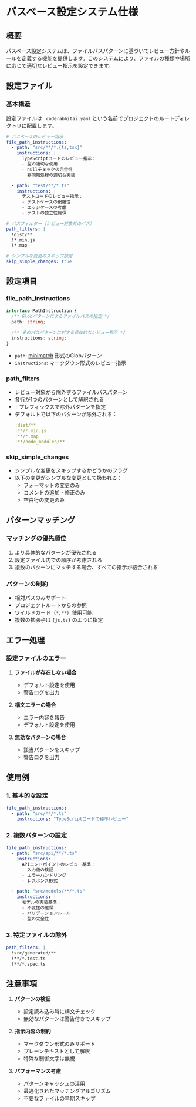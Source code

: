 # パスベース設定システム仕様

## 概要

パスベース設定システムは、ファイルパスパターンに基づいてレビュー方針やルールを定義する機能を提供します。このシステムにより、ファイルの種類や場所に応じて適切なレビュー指示を設定できます。

## 設定ファイル

### 基本構造

設定ファイルは `.coderabbitai.yaml` という名前でプロジェクトのルートディレクトリに配置します。

```yaml
# パスベースのレビュー指示
file_path_instructions:
  - path: "src/**/*.{ts,tsx}"
    instructions: |
      TypeScriptコードのレビュー指示：
      - 型の適切な使用
      - nullチェックの完全性
      - 非同期処理の適切な実装

  - path: "test/**/*.ts"
    instructions: |
      テストコードのレビュー指示：
      - テストケースの網羅性
      - エッジケースの考慮
      - テストの独立性確保

# パスフィルター（レビュー対象外のパス）
path_filters: |
  !dist/**
  !*.min.js
  !*.map

# シンプルな変更のスキップ設定
skip_simple_changes: true
```

## 設定項目

### file_path_instructions

```typescript
interface PathInstruction {
  /** Globパターンによるファイルパスの指定 */
  path: string;
  
  /** そのパスパターンに対する具体的なレビュー指示 */
  instructions: string;
}
```

- `path`: [minimatch](https://github.com/isaacs/minimatch) 形式のGlobパターン
- `instructions`: マークダウン形式のレビュー指示

### path_filters

- レビュー対象から除外するファイルパスパターン
- 各行が1つのパターンとして解釈される
- `!` プレフィックスで除外パターンを指定
- デフォルトで以下のパターンが除外される：
  ```yaml
  !dist/**
  !**/*.min.js
  !**/*.map
  !**/node_modules/**
  ```

### skip_simple_changes

- シンプルな変更をスキップするかどうかのフラグ
- 以下の変更がシンプルな変更として扱われる：
  - フォーマットの変更のみ
  - コメントの追加・修正のみ
  - 空白行の変更のみ

## パターンマッチング

### マッチングの優先順位

1. より具体的なパターンが優先される
2. 設定ファイル内での順序が考慮される
3. 複数のパターンにマッチする場合、すべての指示が結合される

### パターンの制約

- 相対パスのみサポート
- プロジェクトルートからの参照
- ワイルドカード（`*`, `**`）使用可能
- 複数の拡張子は `{js,ts}` のように指定

## エラー処理

### 設定ファイルのエラー

1. **ファイルが存在しない場合**
   - デフォルト設定を使用
   - 警告ログを出力

2. **構文エラーの場合**
   - エラー内容を報告
   - デフォルト設定を使用

3. **無効なパターンの場合**
   - 該当パターンをスキップ
   - 警告ログを出力

## 使用例

### 1. 基本的な設定

```yaml
file_path_instructions:
  - path: "src/**/*.ts"
    instructions: "TypeScriptコードの標準レビュー"
```

### 2. 複数パターンの設定

```yaml
file_path_instructions:
  - path: "src/api/**/*.ts"
    instructions: |
      APIエンドポイントのレビュー基準：
      - 入力値の検証
      - エラーハンドリング
      - レスポンス形式

  - path: "src/models/**/*.ts"
    instructions: |
      モデルの実装基準：
      - 不変性の確保
      - バリデーションルール
      - 型の完全性
```

### 3. 特定ファイルの除外

```yaml
path_filters: |
  !src/generated/**
  !**/*.test.ts
  !**/*.spec.ts
```

## 注意事項

1. **パターンの検証**
   - 設定読み込み時に構文チェック
   - 無効なパターンは警告付きでスキップ

2. **指示内容の制約**
   - マークダウン形式のみサポート
   - プレーンテキストとして解釈
   - 特殊な制御文字は無視

3. **パフォーマンス考慮**
   - パターンキャッシュの活用
   - 最適化されたマッチングアルゴリズム
   - 不要なファイルの早期スキップ